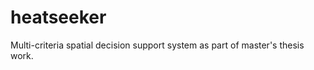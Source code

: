 heatseeker
==========

Multi-criteria spatial decision support system as part of master's thesis work. 
